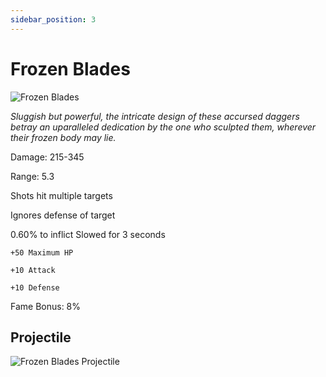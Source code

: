 ```yaml
---
sidebar_position: 3
---
```

# Frozen Blades

![Frozen Blades](https://vwiki.valorserver.com/api/item/picture/Frozen%20Blades)  

<i>Sluggish but powerful, the intricate design of these accursed daggers betray an uparalleled dedication by the one who sculpted them, wherever their frozen body may lie. </i>

Damage: 215-345

Range: 5.3

Shots hit multiple targets

Ignores defense of target

0.60% to inflict Slowed for 3 seconds

    +50 Maximum HP
    
    +10 Attack
    
    +10 Defense
    
 Fame Bonus: 8%
 
 ## Projectile
 
![Frozen Blades Projectile](https://cdn.discordapp.com/attachments/953134990428868629/969067827363459122/frozen_blades.gif)
